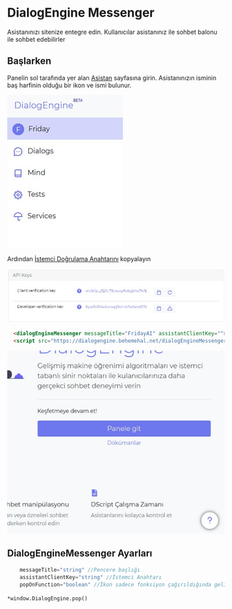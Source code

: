 # DialogEngine Messenger
Asistanınızı sitenize entegre edin. Kullanıcılar asistanınız ile sohbet balonu ile sohbet edebilirler

## Başlarken
Panelin sol tarafında yer alan [Asistan](./assistant) sayfasına girin. Asistanınızın isminin baş harfinin olduğu bir ikon ve ismi bulunur.

![assistantPage](./src/content17.png)

Ardından [İstemci Doğrulama Anahtarını](./assistant#İstemci-doğrulama-Anahtarı) kopyalayın

![assistantPage](./src/content18.png)

```html
  <dialogEngineMessenger messageTitle="FridayAI" assistantClientKey=""></dialogEngineMessenger>
  <script src="https://dialogengine.behemehal.net/dialogEngineMessenger/dialogEngineMessenger.js"></script>
```

![assistantPage](./src/content19.png)

## DialogEngineMessenger Ayarları

```js
    messageTitle="string" //Pencere başlığı
    assistantClientKey="string" //İstemci Anahtarı
    popOnFunction="boolean" //İkon sadece fonksiyon çağırıldığında gelir*
  ```

  `*window.DialogEngine.pop()`